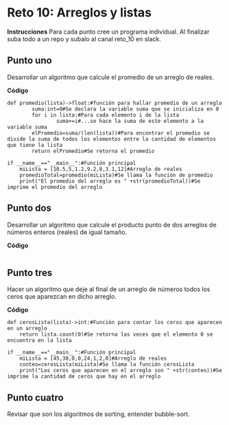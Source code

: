 # Reto 10: Arreglos y listas
**Instrucciones**
Para cada punto cree un programa individual. Al finalizar suba todo a un repo y subalo al canal reto_10 en slack.
## Punto uno

Desarrollar un algoritmo que calcule el promedio de un arreglo de reales.

**Código**
```
def promedio(lista)->float:#función para hallar promedio de un arreglo
        suma:int=0#Se declara la variable suma que se inicializa en 0
        for i in lista:#Para cada elemento i de la lista
                suma+=i#...se hace la suma de este elemento a la variable suma
        elPromedio=suma/(len(lista))#Para encontrar el promedio se divide la suma de todos los elementos entre la cantidad de elementos que tiene la lista
        return elPromedio#Se retorna el promedio

if __name__=="__main__":#Función principal
    miLista = [10.5,5,1.2,9.2,8,3.1,12]#Arreglo de reales
    promedioTotal=promedio(miLista)#Se llama la función de promedio
    print("El promedio del arreglo es " +str(promedioTotal))#Se imprime el promedio del arreglo

```
## Punto dos

Desarrollar un algoritmo que calcule el producto punto de dos arreglos de números enteros (reales) de igual tamaño.

**Código**
```
```
## Punto tres

Hacer un algoritmo que deje al final de un arreglo de números todos los ceros que aparezcan en dicho arreglo.

**Código**
```
def cerosLista(lista)->int:#Función para contar los ceros que aparecen en un arreglo
    return lista.count(0)#Se retorna las veces que el elemento 0 se encuentra en la lista

if __name__=="__main__":#Función principal
    miLista = [45,38,0,0,24,1,2,0]#Arreglo de reales
    conteo=cerosLista(miLista)#Se llama la función cerosLista
    print("Los ceros que aparecen en el arreglo son " +str(conteo))#Se imprime la cantidad de ceros que hay en el arreglo
```

## Punto cuatro

Revisar que son los algoritmos de sorting, entender bubble-sort.

